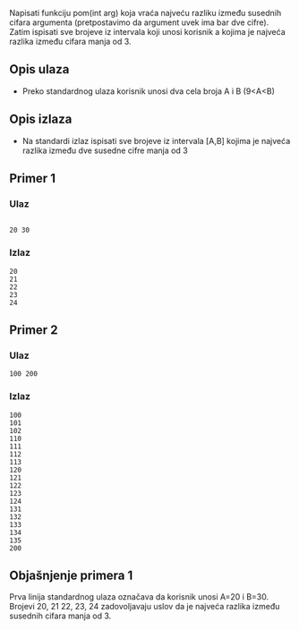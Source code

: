 
Napisati funkciju pom(int arg) koja vraća najveću razliku između susednih cifara argumenta (pretpostavimo da argument uvek ima bar dve cifre). Zatim ispisati sve brojeve iz intervala koji unosi korisnik a kojima je najveća razlika između cifara manja od 3.

## Opis ulaza

  - Preko standardnog ulaza korisnik unosi dva cela broja A i B (9<A<B)

## Opis izlaza

  - Na standardi izlaz ispisati sve brojeve iz intervala [A,B] kojima je najveća razlika između dve susedne cifre manja od 3

## Primer 1

### Ulaz

~~~

20 30
~~~

### Izlaz

~~~
20
21
22
23
24
~~~

## Primer 2

### Ulaz

~~~
100 200
~~~

### Izlaz

~~~
100
101
102
110
111
112
113
120
121
122
123
124
131
132
133
134
135
200
~~~

## Objašnjenje primera 1

Prva linija standardnog ulaza označava da korisnik unosi A=20 i B=30. Brojevi 20, 21 22, 23, 24 zadovoljavaju uslov da je najveća razlika između susednih cifara manja od 3.
